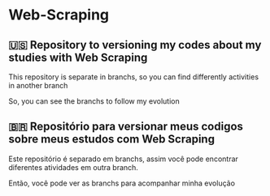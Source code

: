 # Web-Scraping

## :us: Repository to versioning my codes about my studies with Web Scraping

This repository is separate in branchs, so you can find differently activities in another branch

So, you can see the branchs to follow my evolution

##

## :brazil: Repositório para versionar meus codigos sobre meus estudos com Web Scraping

Este repositório é separado em branchs, assim você pode encontrar diferentes atividades em outra branch.

Então, você pode ver as branchs para acompanhar minha evolução